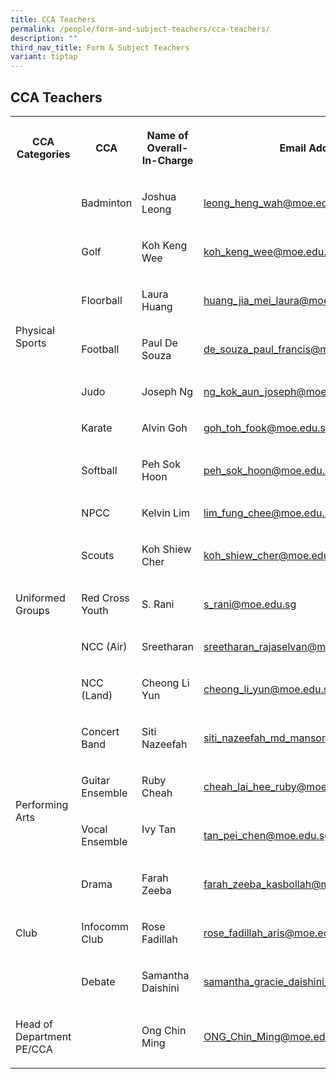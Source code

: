 ```yaml
---
title: CCA Teachers
permalink: /people/form-and-subject-teachers/cca-teachers/
description: ""
third_nav_title: Form & Subject Teachers
variant: tiptap
---
```

<h2>CCA Teachers</h2><table><tbody><tr><th rowspan="1" colspan="1"><p>CCA Categories</p></th><th rowspan="1" colspan="1"><p>CCA</p></th><th rowspan="1" colspan="1"><p>Name of Overall-In-Charge</p></th><th rowspan="1" colspan="1"><p>Email Address</p></th><th rowspan="1" colspan="1"><p></p></th></tr><tr><td rowspan="7" colspan="1"><p>Physical Sports</p></td><td rowspan="1" colspan="1"><p>Badminton</p></td><td rowspan="1" colspan="1"><p>Joshua Leong</p></td><td rowspan="1" colspan="1"><p><a href="mailto:leong_heng_wah@moe.edu.sg" rel="noopener noreferrer nofollow" target="_blank">leong_heng_wah@moe.edu.sg</a></p></td><td rowspan="1" colspan="1"><p></p></td></tr><tr><td rowspan="1" colspan="1"><p>Golf</p></td><td rowspan="1" colspan="1"><p>Koh Keng Wee</p></td><td rowspan="1" colspan="1"><p><a href="mailto:koh_keng_wee@moe.edu.sg" rel="noopener noreferrer nofollow" target="_blank">koh_keng_wee@moe.edu.sg</a></p></td><td rowspan="1" colspan="1"><p></p></td></tr><tr><td rowspan="1" colspan="1"><p>Floorball</p></td><td rowspan="1" colspan="1"><p>Laura Huang</p></td><td rowspan="1" colspan="1"><p><a href="mailto:huang_jia_mei_laura@moe.edu.sg" rel="noopener noreferrer nofollow" target="_blank">huang_jia_mei_laura@moe.edu.sg</a><br></p></td><td rowspan="1" colspan="1"><p></p></td></tr><tr><td rowspan="1" colspan="1"><p>Football</p></td><td rowspan="1" colspan="1"><p>Paul De Souza</p></td><td rowspan="1" colspan="1"><p><a href="mailto:de_souza_paul_francis@moe.edu.sg" rel="noopener noreferrer nofollow" target="_blank">de_souza_paul_francis@moe.edu.sg</a><br></p></td><td rowspan="1" colspan="1"><p></p></td></tr><tr><td rowspan="1" colspan="1"><p>Judo</p></td><td rowspan="1" colspan="1"><p>Joseph Ng</p></td><td rowspan="1" colspan="1"><p><a href="mailto:ng_kok_aun_joseph@moe.edu.sg" rel="noopener noreferrer nofollow" target="_blank">ng_kok_aun_joseph@moe.edu.sg</a></p></td><td rowspan="1" colspan="1"><p></p></td></tr><tr><td rowspan="1" colspan="1"><p>Karate</p></td><td rowspan="1" colspan="1"><p>Alvin Goh</p></td><td rowspan="1" colspan="1"><p><a href="mailto:goh_toh_fook@moe.edu.sg" rel="noopener noreferrer nofollow" target="_blank">goh_toh_fook@moe.edu.sg</a></p></td><td rowspan="1" colspan="1"><p></p></td></tr><tr><td rowspan="1" colspan="1"><p>Softball</p></td><td rowspan="1" colspan="1"><p>Peh Sok Hoon</p></td><td rowspan="1" colspan="1"><p><a href="mailto:peh_sok_hoon@moe.edu.sg" rel="noopener noreferrer nofollow" target="_blank">peh_sok_hoon@moe.edu.sg</a><br></p></td><td rowspan="1" colspan="1"><p></p></td></tr><tr><td rowspan="5" colspan="1"><p>Uniformed Groups</p></td><td rowspan="1" colspan="1"><p>NPCC</p></td><td rowspan="1" colspan="1"><p>Kelvin Lim</p></td><td rowspan="1" colspan="1"><p><a href="mailto:lim_fung_chee@moe.edu.sg" rel="noopener noreferrer nofollow" target="_blank">lim_fung_chee@moe.edu.sg</a></p></td><td rowspan="1" colspan="1"><p></p></td></tr><tr><td rowspan="1" colspan="1"><p>Scouts</p></td><td rowspan="1" colspan="1"><p>Koh Shiew Cher</p></td><td rowspan="1" colspan="1"><p><a href="mailto:koh_shiew_cher@moe.edu.sg" rel="noopener noreferrer nofollow" target="_blank">koh_shiew_cher@moe.edu.sg</a></p></td><td rowspan="1" colspan="1"><p></p></td></tr><tr><td rowspan="1" colspan="1"><p>Red Cross Youth</p></td><td rowspan="1" colspan="1"><p>S. Rani</p></td><td rowspan="1" colspan="1"><p><a href="mailto:s_rani@moe.edu.sg" rel="noopener noreferrer nofollow" target="_blank">s_rani@moe.edu.sg</a></p></td><td rowspan="1" colspan="1"><p></p></td></tr><tr><td rowspan="1" colspan="1"><p>NCC (Air)</p></td><td rowspan="1" colspan="1"><p>Sreetharan</p></td><td rowspan="1" colspan="1"><p><a href="mailto:sreetharan_rajaselvan@moe.edu.sg" rel="noopener noreferrer nofollow" target="_blank">sreetharan_rajaselvan@moe.edu.sg</a></p></td><td rowspan="1" colspan="1"><p></p></td></tr><tr><td rowspan="1" colspan="1"><p>NCC (Land)</p></td><td rowspan="1" colspan="1"><p>Cheong Li Yun</p></td><td rowspan="1" colspan="1"><p><a href="mailto:cheong_li_yun@moe.edu.sg" rel="noopener noreferrer nofollow" target="_blank">cheong_li_yun@moe.edu.sg</a></p></td><td rowspan="1" colspan="1"><p></p></td></tr><tr><td rowspan="4" colspan="1"><p>Performing Arts</p></td><td rowspan="1" colspan="1"><p>Concert Band</p></td><td rowspan="1" colspan="1"><p>Siti Nazeefah</p></td><td rowspan="1" colspan="1"><p><a href="mailto:siti_nazeefah_md_mansor@moe.edu.sg" rel="noopener noreferrer nofollow" target="_blank">siti_nazeefah_md_mansor@moe.edu.sg</a></p></td><td rowspan="1" colspan="1"><p></p></td></tr><tr><td rowspan="1" colspan="1"><p>Guitar Ensemble</p></td><td rowspan="1" colspan="1"><p>Ruby Cheah</p></td><td rowspan="1" colspan="1"><p><a href="mailto:cheah_lai_hee_ruby@moe.edu.sg" rel="noopener noreferrer nofollow" target="_blank">cheah_lai_hee_ruby@moe.edu.sg</a></p></td><td rowspan="1" colspan="1"><p></p></td></tr><tr><td rowspan="1" colspan="1"><p>Vocal Ensemble</p></td><td rowspan="1" colspan="1"><p>Ivy Tan<br><br></p></td><td rowspan="1" colspan="1"><p><a href="mailto:tan_pei_chen@moe.edu.sg" rel="noopener noreferrer nofollow" target="_blank">tan_pei_chen@moe.edu.sg</a></p></td><td rowspan="1" colspan="1"><p></p></td></tr><tr><td rowspan="1" colspan="1"><p>Drama</p></td><td rowspan="1" colspan="1"><p>Farah Zeeba</p></td><td rowspan="1" colspan="1"><p><a href="mailto:farah_zeeba_kasbollah@moe.edu.sg" rel="noopener noreferrer nofollow" target="_blank">farah_zeeba_kasbollah@moe.edu.sg</a><br></p></td><td rowspan="1" colspan="1"><p></p></td></tr><tr><td rowspan="1" colspan="1"><p>Club</p></td><td rowspan="1" colspan="1"><p>Infocomm Club</p></td><td rowspan="1" colspan="1"><p>Rose Fadillah</p></td><td rowspan="1" colspan="1"><p><a href="mailto:rose_fadillah_aris@moe.edu.sg" rel="noopener noreferrer nofollow" target="_blank">rose_fadillah_aris@moe.edu.sg</a></p></td><td rowspan="1" colspan="1"><p></p></td></tr><tr><td rowspan="1" colspan="1"><p></p></td><td rowspan="1" colspan="1"><p>Debate</p></td><td rowspan="1" colspan="1"><p>Samantha Daishini</p></td><td rowspan="1" colspan="1"><p><a href="mailto:samantha_gracie_daishini_thevan@moe.edu.sg" rel="noopener noreferrer nofollow" target="_blank">samantha_gracie_daishini_thevan@moe.edu.sg</a></p></td><td rowspan="1" colspan="1"><p></p></td></tr><tr><td rowspan="1" colspan="1"><p>Head of Department PE/CCA</p></td><td rowspan="1" colspan="1"><p></p></td><td rowspan="1" colspan="1"><p>Ong Chin Ming</p></td><td rowspan="1" colspan="1"><p><a href="mailto:ONG_Chin_Ming@moe.edu.sg" rel="noopener noreferrer nofollow" target="_blank">ONG_Chin_Ming@moe.edu.sg</a></p></td><td rowspan="1" colspan="1"><p></p></td></tr></tbody></table><p></p>